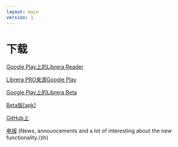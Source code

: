 ```yaml
---
layout: main
version: 1
---
```

# 下载

[Google Play上的Librera Reader](https://play.google.com/store/apps/details?id=com.foobnix.pdf.reader/zh)

[Librera PRO来源Google Play](https://play.google.com/store/apps/details?id=com.foobnix.pro.pdf.reader/zh)

[Google Play上的Librera Beta](https://play.google.com/apps/testing/com.foobnix.pdf.reader/zh)


[Beta版[apk]](http://beta.librera.mobi/zh)

[GitHub上](https://github.com/foobnix/LibreraReader/zh)

[电报](https://t.me/LibreraReader/zh) (News, announcements and a lot of interesting about the new functionality./zh)

